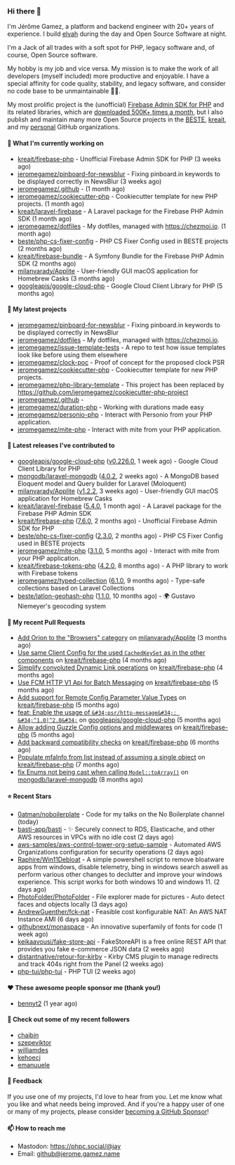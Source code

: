 ### Hi there 👋

I'm Jérôme Gamez, a platform and backend engineer with 20+ years of experience.
I build [elvah](https://www.elvah.de) during the day and Open Source Software
at night.

I'm a Jack of all trades with a soft spot for PHP, legacy software and,
of course, Open Source software.

My hobby is my job and vice versa. My mission is to make the work of all
developers (myself included) more productive and enjoyable.
I have a special affinity for code quality, stability, and legacy software,
and consider no code base to be unmaintainable 💪🏻.

My most prolific project is the (unofficial)
[Firebase Admin SDK for PHP](https://github.com/kreait/firebase-php) and its
related libraries, which are
[downloaded 500K+ times a month](https://packagist.org/packages/kreait/firebase-php/stats), but I also publish and maintain many more Open Source
projects in the [BESTE](https://github.com/beste),
[kreait](https://github.com/kreait), and my
[personal](https://github.com/jeromegamez) GitHub organizations.

#### 👷 What I'm currently working on

- [kreait/firebase-php](https://github.com/kreait/firebase-php) - Unofficial Firebase Admin SDK for PHP (3 weeks ago)
- [jeromegamez/pinboard-for-newsblur](https://github.com/jeromegamez/pinboard-for-newsblur) - Fixing pinboard.in keywords to be displayed correctly in NewsBlur (3 weeks ago)
- [jeromegamez/.github](https://github.com/jeromegamez/.github) -  (1 month ago)
- [jeromegamez/cookiecutter-php](https://github.com/jeromegamez/cookiecutter-php) - Cookiecutter template for new PHP projects. (1 month ago)
- [kreait/laravel-firebase](https://github.com/kreait/laravel-firebase) - A Laravel package for the Firebase PHP Admin SDK (1 month ago)
- [jeromegamez/dotfiles](https://github.com/jeromegamez/dotfiles) - My dotfiles, managed with https://chezmoi.io. (1 month ago)
- [beste/php-cs-fixer-config](https://github.com/beste/php-cs-fixer-config) - PHP CS Fixer Config used in BESTE projects (2 months ago)
- [kreait/firebase-bundle](https://github.com/kreait/firebase-bundle) - A Symfony Bundle for the Firebase PHP Admin SDK (2 months ago)
- [milanvarady/Applite](https://github.com/milanvarady/Applite) - User-friendly GUI macOS application for Homebrew Casks (3 months ago)
- [googleapis/google-cloud-php](https://github.com/googleapis/google-cloud-php) - Google Cloud Client Library for PHP (5 months ago)

#### 🌱 My latest projects

- [jeromegamez/pinboard-for-newsblur](https://github.com/jeromegamez/pinboard-for-newsblur) - Fixing pinboard.in keywords to be displayed correctly in NewsBlur
- [jeromegamez/dotfiles](https://github.com/jeromegamez/dotfiles) - My dotfiles, managed with https://chezmoi.io.
- [jeromegamez/issue-template-tests](https://github.com/jeromegamez/issue-template-tests) - A repo to test how issue templates look like before using them elsewhere
- [jeromegamez/clock-poc](https://github.com/jeromegamez/clock-poc) - Proof of concept for the proposed clock PSR
- [jeromegamez/cookiecutter-php](https://github.com/jeromegamez/cookiecutter-php) - Cookiecutter template for new PHP projects.
- [jeromegamez/php-library-template](https://github.com/jeromegamez/php-library-template) - This project has been replaced by https://github.com/jeromegamez/cookiecutter-php-project
- [jeromegamez/.github](https://github.com/jeromegamez/.github) - 
- [jeromegamez/duration-php](https://github.com/jeromegamez/duration-php) - Working with durations made easy
- [jeromegamez/personio-php](https://github.com/jeromegamez/personio-php) - Interact with Personio from your PHP application.
- [jeromegamez/mite-php](https://github.com/jeromegamez/mite-php) - Interact with mite from your PHP application.

#### 🔭 Latest releases I've contributed to

- [googleapis/google-cloud-php](https://github.com/googleapis/google-cloud-php) ([v0.226.0](https://github.com/googleapis/google-cloud-php/releases/tag/v0.226.0), 1 week ago) - Google Cloud Client Library for PHP
- [mongodb/laravel-mongodb](https://github.com/mongodb/laravel-mongodb) ([4.0.2](https://github.com/mongodb/laravel-mongodb/releases/tag/4.0.2), 2 weeks ago) - A MongoDB based Eloquent model and Query builder for Laravel (Moloquent)
- [milanvarady/Applite](https://github.com/milanvarady/Applite) ([v1.2.2](https://github.com/milanvarady/Applite/releases/tag/v1.2.2), 3 weeks ago) - User-friendly GUI macOS application for Homebrew Casks
- [kreait/laravel-firebase](https://github.com/kreait/laravel-firebase) ([5.4.0](https://github.com/kreait/laravel-firebase/releases/tag/5.4.0), 1 month ago) - A Laravel package for the Firebase PHP Admin SDK
- [kreait/firebase-php](https://github.com/kreait/firebase-php) ([7.6.0](https://github.com/kreait/firebase-php/releases/tag/7.6.0), 2 months ago) - Unofficial Firebase Admin SDK for PHP
- [beste/php-cs-fixer-config](https://github.com/beste/php-cs-fixer-config) ([2.3.0](https://github.com/beste/php-cs-fixer-config/releases/tag/2.3.0), 2 months ago) - PHP CS Fixer Config used in BESTE projects
- [jeromegamez/mite-php](https://github.com/jeromegamez/mite-php) ([3.1.0](https://github.com/jeromegamez/mite-php/releases/tag/3.1.0), 5 months ago) - Interact with mite from your PHP application.
- [kreait/firebase-tokens-php](https://github.com/kreait/firebase-tokens-php) ([4.2.0](https://github.com/kreait/firebase-tokens-php/releases/tag/4.2.0), 8 months ago) - A PHP library to work with Firebase tokens
- [jeromegamez/typed-collection](https://github.com/jeromegamez/typed-collection) ([6.1.0](https://github.com/jeromegamez/typed-collection/releases/tag/6.1.0), 9 months ago) - Type-safe collections based on Laravel Collections
- [beste/latlon-geohash-php](https://github.com/beste/latlon-geohash-php) ([1.1.0](https://github.com/beste/latlon-geohash-php/releases/tag/1.1.0), 10 months ago) - 🌍 Gustavo Niemeyer&#39;s geocoding system

#### 🔨 My recent Pull Requests

- [Add Orion to the &#34;Browsers&#34; category](https://github.com/milanvarady/Applite/pull/21) on [milanvarady/Applite](https://github.com/milanvarady/Applite) (3 months ago)
- [Use same Client Config for the used `CachedKeySet` as in the other components](https://github.com/kreait/firebase-php/pull/813) on [kreait/firebase-php](https://github.com/kreait/firebase-php) (4 months ago)
- [Simplify convoluted Dynamic Link operations](https://github.com/kreait/firebase-php/pull/810) on [kreait/firebase-php](https://github.com/kreait/firebase-php) (4 months ago)
- [Use FCM HTTP V1 Api for Batch Messaging](https://github.com/kreait/firebase-php/pull/805) on [kreait/firebase-php](https://github.com/kreait/firebase-php) (5 months ago)
- [Add support for Remote Config Parameter Value Types](https://github.com/kreait/firebase-php/pull/801) on [kreait/firebase-php](https://github.com/kreait/firebase-php) (5 months ago)
- [feat: Enable the usage of `&#34;psr/http-message&#34;: &#34;^1.0|^2.0&#34;`](https://github.com/googleapis/google-cloud-php/pull/6338) on [googleapis/google-cloud-php](https://github.com/googleapis/google-cloud-php) (5 months ago)
- [Allow adding Guzzle Config options and middlewares](https://github.com/kreait/firebase-php/pull/799) on [kreait/firebase-php](https://github.com/kreait/firebase-php) (5 months ago)
- [Add backward compatibility checks](https://github.com/kreait/firebase-php/pull/792) on [kreait/firebase-php](https://github.com/kreait/firebase-php) (6 months ago)
- [Populate mfaInfo from list instead of assuming a single object](https://github.com/kreait/firebase-php/pull/784) on [kreait/firebase-php](https://github.com/kreait/firebase-php) (7 months ago)
- [fix Enums not being cast when calling `Model::toArray()`](https://github.com/mongodb/laravel-mongodb/pull/2522) on [mongodb/laravel-mongodb](https://github.com/mongodb/laravel-mongodb) (8 months ago)

#### ⭐ Recent Stars

- [0atman/noboilerplate](https://github.com/0atman/noboilerplate) - Code for my talks on the No Boilerplate channel (today)
- [basti-app/basti](https://github.com/basti-app/basti) - ✨ Securely connect to RDS, Elasticache, and other AWS resources in VPCs with no idle cost (2 days ago)
- [aws-samples/aws-control-tower-org-setup-sample](https://github.com/aws-samples/aws-control-tower-org-setup-sample) - Automated AWS Organizations configuration for security operations (2 days ago)
- [Raphire/Win11Debloat](https://github.com/Raphire/Win11Debloat) - A simple powershell script to remove bloatware apps from windows, disable telemetry, bing in windows search aswell as perform various other changes to declutter and improve your windows experience. This script works for both windows 10 and windows 11. (2 days ago)
- [PhotoFolder/PhotoFolder](https://github.com/PhotoFolder/PhotoFolder) - File explorer made for pictures - Auto detect faces and objects locally (3 days ago)
- [AndrewGuenther/fck-nat](https://github.com/AndrewGuenther/fck-nat) - Feasible cost konfigurable NAT: An AWS NAT Instance AMI (6 days ago)
- [githubnext/monaspace](https://github.com/githubnext/monaspace) - An innovative superfamily of fonts for code (1 week ago)
- [keikaavousi/fake-store-api](https://github.com/keikaavousi/fake-store-api) - FakeStoreAPI is a free online REST API that provides you fake e-commerce JSON data (2 weeks ago)
- [distantnative/retour-for-kirby](https://github.com/distantnative/retour-for-kirby) - Kirby CMS plugin to manage redirects and track 404s right from the Panel (2 weeks ago)
- [php-tui/php-tui](https://github.com/php-tui/php-tui) - PHP TUI (2 weeks ago)

#### ❤️ These awesome people sponsor me (thank you!)

- [bennyt2](https://github.com/bennyt2) (1 year ago)

#### 👯 Check out some of my recent followers

- [chaibin](https://github.com/chaibin)
- [szepeviktor](https://github.com/szepeviktor)
- [williamdes](https://github.com/williamdes)
- [kehoecj](https://github.com/kehoecj)
- [emanuuele](https://github.com/emanuuele)

#### 💬 Feedback

If you use one of my projects, I'd love to hear from you. Let me know what you
like and what needs being improved. And if you're a happy user of one or
many of my projects, please consider
[becoming a GitHub Sponsor](https://github.com/sponsors/jeromegamez)!

#### 📫 How to reach me

- Mastodon: https://phpc.social/@jay
- Email: github@jerome.gamez.name
